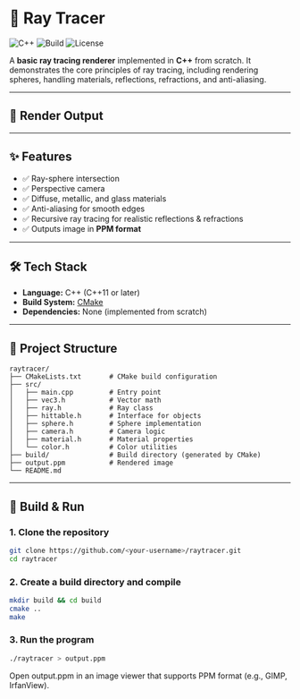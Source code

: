 # 🎨 Ray Tracer

![C++](https://img.shields.io/badge/language-C%2B%2B11-blue)
![Build](https://img.shields.io/badge/build-CMake-orange)
![License](https://img.shields.io/badge/license-MIT-green)

A **basic ray tracing renderer** implemented in **C++** from scratch. It demonstrates the core principles of ray tracing, including rendering spheres, handling materials, reflections, refractions, and anti-aliasing.

---

## 📸 Render Output


---

## ✨ Features
- ✅ Ray-sphere intersection  
- ✅ Perspective camera  
- ✅ Diffuse, metallic, and glass materials  
- ✅ Anti-aliasing for smooth edges  
- ✅ Recursive ray tracing for realistic reflections & refractions  
- ✅ Outputs image in **PPM format**  

---

## 🛠 Tech Stack
- **Language:** C++ (C++11 or later)  
- **Build System:** [CMake](https://cmake.org/)  
- **Dependencies:** None (implemented from scratch)  

---

## 📂 Project Structure
```
raytracer/
├── CMakeLists.txt       # CMake build configuration
├── src/
│   ├── main.cpp         # Entry point
│   ├── vec3.h           # Vector math
│   ├── ray.h            # Ray class
│   ├── hittable.h       # Interface for objects
│   ├── sphere.h         # Sphere implementation
│   ├── camera.h         # Camera logic
│   ├── material.h       # Material properties
│   └── color.h          # Color utilities
├── build/               # Build directory (generated by CMake)
├── output.ppm           # Rendered image
└── README.md
```


---

## 🚀 Build & Run

### **1. Clone the repository**
```bash
git clone https://github.com/<your-username>/raytracer.git
cd raytracer
```
### **2. Create a build directory and compile**
```bash
mkdir build && cd build
cmake ..
make
```
### **3. Run the program**
```bash
./raytracer > output.ppm
```


Open output.ppm in an image viewer that supports PPM format (e.g., GIMP, IrfanView).

